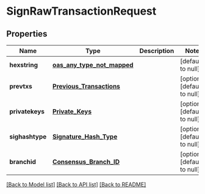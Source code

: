 # SignRawTransactionRequest
## Properties

| Name | Type | Description | Notes |
|------------ | ------------- | ------------- | -------------|
| **hexstring** | [**oas_any_type_not_mapped**](.md) |  | [default to null] |
| **prevtxs** | [**Previous_Transactions**](Previous_Transactions.md) |  | [optional] [default to null] |
| **privatekeys** | [**Private_Keys**](Private_Keys.md) |  | [optional] [default to null] |
| **sighashtype** | [**Signature_Hash_Type**](Signature_Hash_Type.md) |  | [optional] [default to null] |
| **branchid** | [**Consensus_Branch_ID**](Consensus_Branch_ID.md) |  | [optional] [default to null] |

[[Back to Model list]](../README.md#documentation-for-models) [[Back to API list]](../README.md#documentation-for-api-endpoints) [[Back to README]](../README.md)

